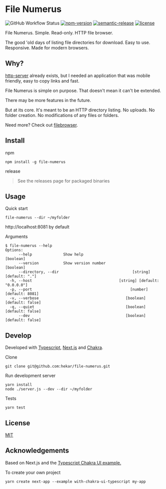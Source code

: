 # File Numerus

![GitHub Workflow Status](https://img.shields.io/github/workflow/status/hekar/file-numerus/npm%20package%20and%20release)
[![npm-version](https://badgen.net/npm/v/file-numerus)](https://www.npmjs.com/package/file-numerus)
[![semantic-release](https://img.shields.io/badge/%20%20%F0%9F%93%A6%F0%9F%9A%80-semantic--release-e10079.svg)](https://github.com/semantic-release/semantic-release)
[![license](https://badgen.net/npm/license/file-numerus)](./LICENSE.md)

File Numerus. Simple. Read-only. HTTP file browser.

The good 'old days of listing file directories for download. Easy to use. Responsive. Made for modern browsers.

## Why?

[http-server](https://github.com/http-party/http-server) already exists, but I needed an application that was mobile friendly, easy to copy links and fast.

File Numerus is simple on purpose. That doesn't mean it can't be extended.

There may be more features in the future.

But at its core. It's meant to be an HTTP directory listing. No uploads. No folder creation. No modifications of any files or folders.

Need more? Check out [filebrowser](https://filebrowser.org/features).

## Install

npm

```
npm install -g file-numerus
```

release

> See the releases page for packaged binaries

## Usage

Quick start

```
file-numerus --dir ~/myfolder
```

http://localhost:8081 by default

Arguments

```
$ file-numerus --help
Options:
      --help              Show help                                    [boolean]
      --version           Show version number                          [boolean]
      --directory, --dir                                 [string] [default: "."]
  -h, --host                                       [string] [default: "0.0.0.0"]
  -p, --port                                            [number] [default: 8081]
  -v, --verbose                                       [boolean] [default: false]
  -q, --quiet                                         [boolean] [default: false]
      --dev                                           [boolean] [default: false]
```

## Develop

Developed with [Typescript](https://www.typescriptlang.org/), [Next.js](https://nextjs.org/) and [Chakra](https://github.com/chakra-ui/chakra-ui).

Clone

```
git clone git@github.com:hekar/file-numerus.git
```

Run development server

```
yarn install
node ./server.js --dev --dir ~/myfolder
```

Tests

```
yarn test
```

## License

[MIT](./LICENSE.md)

## Acknowledgements

Based on Next.js and the [Typescript Chakra UI example.](https://github.com/vercel/next.js/tree/canary/examples/with-chakra-ui-typescript)

To create your own project

```
yarn create next-app --example with-chakra-ui-typescript my-app
```
